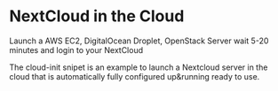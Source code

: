 NextCloud in the Cloud
=========

Launch a AWS EC2, DigitalOcean Droplet, OpenStack Server wait 5-20 minutes and login to your NextCloud

The cloud-init snipet is an example to launch a Nextcloud server in the cloud that is automatically fully configured up&running ready to use. 

